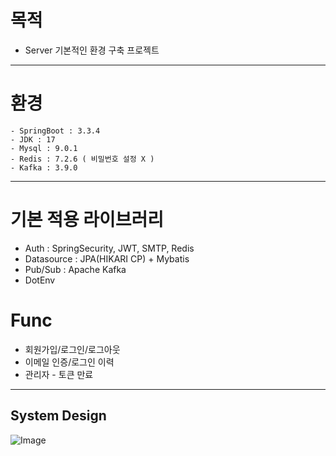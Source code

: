 # 목적
* Server 기본적인 환경 구축 프로젝트
---
# 환경
```
- SpringBoot : 3.3.4
- JDK : 17
- Mysql : 9.0.1
- Redis : 7.2.6 ( 비밀번호 설정 X )
- Kafka : 3.9.0
```

---
# 기본 적용 라이브러리
* Auth : SpringSecurity, JWT, SMTP, Redis
* Datasource : JPA(HIKARI CP) + Mybatis
* Pub/Sub : Apache Kafka
* DotEnv

# Func
* 회원가입/로그인/로그아웃
* 이메일 인증/로그인 이력
* 관리자 - 토큰 만료

---

## System Design

![Image](https://github.com/user-attachments/assets/577c1998-72a4-4800-be8e-895fbe630dbe)






